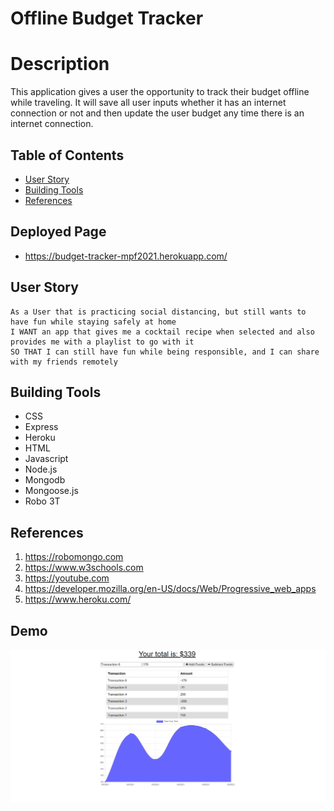 # Offline Budget Tracker 

# Description

This application gives a user the opportunity to track their budget offline while traveling. It will save all user inputs whether it has an internet connection or not and then update the user budget any time there is an internet connection.


## Table of Contents
 * [User Story](#User-Story)
 * [Building Tools](#Building-Tools)
 * [References](#References)



## Deployed Page
 * https://budget-tracker-mpf2021.herokuapp.com/



## User Story
<pre><code>As a User that is practicing social distancing, but still wants to have fun while staying safely at home 
I WANT an app that gives me a cocktail recipe when selected and also provides me with a playlist to go with it 
SO THAT I can still have fun while being responsible, and I can share with my friends remotely</code></pre>

## Building Tools 
 * CSS
 * Express
 * Heroku
 * HTML
 * Javascript
 * Node.js
 * Mongodb
 * Mongoose.js
 * Robo 3T



## References
1. https://robomongo.com
2. https://www.w3schools.com
3. https://youtube.com
4. https://developer.mozilla.org/en-US/docs/Web/Progressive_web_apps
5. https://www.heroku.com/

## Demo

![Demo](public/icons/images/budgetTrackerExample.png)
